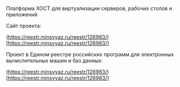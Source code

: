 Платформа ХОСТ для виртуализации серверов, рабочих столов и приложений

Сайт проекта:

(https://reestr.minsvyaz.ru/reestr/126983/)[https://reestr.minsvyaz.ru/reestr/126983/]

Проект в Едином реестре российских программ для электронных вычислительных машин и баз данных:

(https://reestr.minsvyaz.ru/reestr/126983/)[https://reestr.minsvyaz.ru/reestr/126983/]
